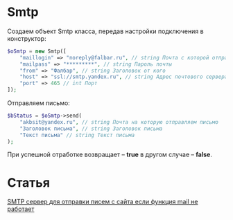 # Smtp

Создаем объект Smtp класса, передав настройки подключения в конструктор:

```php
$oSmtp = new Smtp([
    "maillogin" => "noreply@falbar.ru", // string Почта с которой отправляем письмо
    "mailpass" => "*********", // string Пароль почты
    "from" => "Фалбар", // string Заголовок от кого
    "host" => "ssl://smtp.yandex.ru", // string Адрес почтового сервера
    "port" => 465 // int Порт
]);
```

Отправляем письмо:

```php
$bStatus = $oSmtp->send(
    "akbsit@yandex.ru", // string Почта на которую отправляем письмо
    "Заголовок письма", // string Заголовок письма
    "Текст письма" // string Текст письма
);
```

При успешной отработке возвращает – **true** в другом случае – **false**.

# Статья

[SMTP сервер для отправки писем с сайта если функция mail не работает](http://falbar.ru/article/smtp-server-dlya-otpravki-pisem-s-sajta-esli-funktsiya-mail-ne-rabotaet)